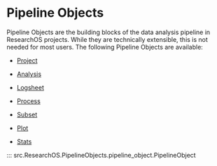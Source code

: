 # Pipeline Objects

Pipeline Objects are the building blocks of the data analysis pipeline in ResearchOS projects. While they are technically extensible, this is not needed for most users. The following Pipeline Objects are available:

- [Project](project.md)

- [Analysis](analysis.md)

- [Logsheet](logsheet.md)

- [Process](process.md)

- [Subset](subset.md)

- [Plot](plot.md)

- [Stats](stats.md)

::: src.ResearchOS.PipelineObjects.pipeline_object.PipelineObject